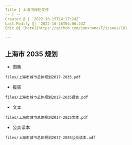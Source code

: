 ```yaml
---
Title | 上海市规划文件
-- | --
Created @ | `2022-10-15T14:17:24Z`
Last Modify @| `2022-10-16T04:06:23Z`
Edit @| [here](https://github.com/junxnone/F/issues/10)

---
```


## 上海市 2035 规划

- 图集

```pdf
files/上海市城市总体规划2017-2035.pdf
```

- 报告

```pdf
files/上海市城市总体规划2017-2035报告.pdf
```

- 文本

```pdf
files/上海市城市总体规划2017-2035文本.pdf
```
- 公众读本

```pdf
files/上海市城市总体规划2017-2035公众读本.pdf
```
